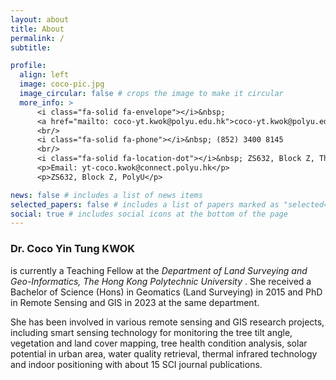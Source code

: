 ```yaml
---
layout: about
title: About
permalink: /
subtitle:

profile:
  align: left
  image: coco-pic.jpg
  image_circular: false # crops the image to make it circular
  more_info: >
      <i class="fa-solid fa-envelope"></i>&nbsp;
      <a href="mailto: coco-yt.kwok@polyu.edu.hk">coco-yt.kwok@polyu.edu.hk</a>
      <br/>
      <i class="fa-solid fa-phone"></i>&nbsp; (852) 3400 8145
      <br/>
      <i class="fa-solid fa-location-dot"></i>&nbsp; ZS632, Block Z, The Hong Kong Polytechnic University, Hung Hom, Hong Kong
      <p>Email: yt-coco.kwok@connect.polyu.hk</p>
      <p>ZS632, Block Z, PolyU</p>  

news: false # includes a list of news items
selected_papers: false # includes a list of papers marked as "selected={true}"
social: true # includes social icons at the bottom of the page
---
```


<h3 class="font-weight-bold"> Dr. Coco Yin Tung KWOK</h3> 

is currently a Teaching Fellow at the <i> Department of Land Surveying and Geo-Informatics, The Hong Kong Polytechnic University </i>. She received a Bachelor of Science (Hons) in Geomatics (Land Surveying) in 2015 and PhD in Remote Sensing and GIS in 2023 at the same department. 

She has been involved in various remote sensing and GIS research projects, including smart sensing technology for monitoring the tree tilt angle, vegetation and land cover mapping, tree health condition analysis, solar potential in urban area, water quality retrieval, thermal infrared technology and indoor positioning with about 15 SCI journal publications.


